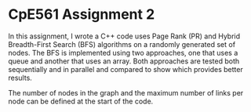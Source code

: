 # CpE561 Assignment 2

In this assignment, I wrote a C++ code uses Page Rank (PR) and Hybrid Breadth-First Search (BFS) algorithms on a randomly generated set of nodes. The BFS is implemented using two approaches, one that uses a queue and another that uses an array. Both approaches are tested both sequentially and in parallel and compared to show which provides better results.

The number of nodes in the graph and the maximum number of links per node can be defined at the start of the code.
